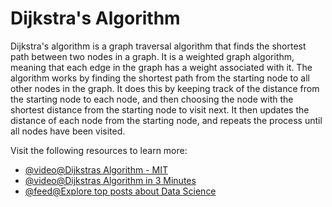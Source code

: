 # Dijkstra's Algorithm

Dijkstra's algorithm is a graph traversal algorithm that finds the shortest path between two nodes in a graph. It is a weighted graph algorithm, meaning that each edge in the graph has a weight associated with it. The algorithm works by finding the shortest path from the starting node to all other nodes in the graph. It does this by keeping track of the distance from the starting node to each node, and then choosing the node with the shortest distance from the starting node to visit next. It then updates the distance of each node from the starting node, and repeats the process until all nodes have been visited.

Visit the following resources to learn more:

- [@video@Dijkstras Algorithm - MIT](https://www.youtube.com/watch?v=NSHizBK9JD8\&t=1731s\&ab_channel=MITOpenCourseWare)
- [@video@Dijkstras Algorithm in 3 Minutes](https://www.youtube.com/watch?v=_lHSawdgXpI)
- [@feed@Explore top posts about Data Science](https://app.daily.dev/tags/data-science?ref=roadmapsh)
